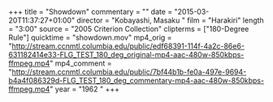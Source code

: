 +++
title = "Showdown"
commentary = ""
date = "2015-03-20T11:37:27+01:00"
director = "Kobayashi, Masaku "
film = "Harakiri"
length = "3:00"
source = "2005 Criterion Collection"
clipterms = ["180-Degree Rule"]
quicktime = "showdown.mov"
mp4_orig = "http://stream.ccnmtl.columbia.edu/public/edf68391-114f-4a2c-86e6-631182414e33-FLG_TEST_180_deg_original-mp4-aac-480w-850kbps-ffmpeg.mp4"
mp4_comment = "http://stream.ccnmtl.columbia.edu/public/7bf44b1b-fe0a-497e-9694-b4a4f086329d-FLG_TEST_180_deg_commentary-mp4-aac-480w-850kbps-ffmpeg.mp4"
year = "1962 "
+++
